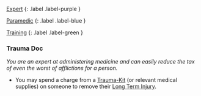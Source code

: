 
[Expert](Game/Expert-List)
{: .label .label-purple }

[Paramedic](Game/Paramedic)
{: .label .label-blue }

[Training](Game/Progress#Training)
{: .label .label-green }
### Trauma Doc
*You are an expert at administering medicine and can easily reduce the tax of even the worst of afflictions for a person.*
* You may spend a charge from a [Trauma-Kit](Game/Blocks/Trauma-Kit) (or relevant medical supplies) on someone to remove their [Long Term Injury](Game/Core/Effects#Long%20Term%20Injury).

